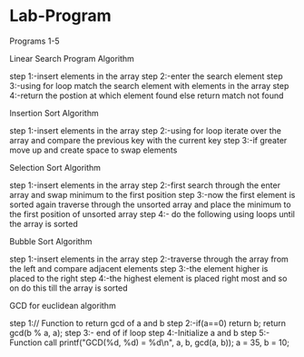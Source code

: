 # Lab-Program
Programs 1-5


Linear Search Program Algorithm

step 1:-insert elements in the array
step 2:-enter the search element
step 3:-using for loop match the search element with elements in the array
step 4:-return the postion at which element found else return match not found

Insertion Sort Algorithm

step 1:-insert elements in the array
step 2:-using for loop iterate over the array and compare the previous key with the current key
step 3:-if greater move up and create space to swap elements

Selection Sort Algorithm

step 1:-insert elements in the array
step 2:-first search through the enter array and swap minimum to the first position
step 3:-now the first element is sorted again traverse through the unsorted array and place the minimum to the first position of unsorted array
step 4:- do the following using loops until the array is sorted

Bubble Sort Algorithm

step 1:-insert elements in the array 
step 2:-traverse through the array from the left and compare adjacent elements
step 3:-the element higher is placed to the right
step 4:-the highest element is placed right most and so on do this till the array is sorted

GCD for euclidean algorithm

step 1:// Function to return gcd of a and b
step 2:-if(a==0)
  return b;
  return gcd(b % a, a);
step 3:- end of if loop
step 4:-Initialize a and b
step 5:- Function call
    printf("GCD(%d, %d) = %d\n", a, b, gcd(a, b));
    a = 35, b = 10;



